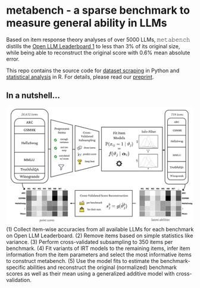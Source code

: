 # metabench - a sparse benchmark to measure general ability in LLMs
Based on item response theory analyses of over 5000 LLMs, 𝚖𝚎𝚝𝚊𝚋𝚎𝚗𝚌𝚑 distills the [Open LLM Leaderboard 1](https://huggingface.co/spaces/open-llm-leaderboard-old/open_llm_leaderboard) to less than 3% of its original size, while being able to reconstruct the original score with 0.6% mean absolute error.

This repo contains the source code for [dataset scraping](scraping) in Python and [statistical analysis](analysis) in R. For details, please read our [preprint](https://arxiv.org/abs/2407.12844).

## In a nutshell...
![](figures/overview/overview.png)
(1) Collect item-wise accuracies from all available LLMs for each benchmark on Open LLM Leaderboard.
(2) Remove items based on simple statistics like variance.
(3) Perform cross-validated subsampling to 350 items per benchmark.
(4) Fit variants of IRT models to the remaining items, infer item information from the item parameters and select the most informative items to construct metabench.
(5) Use the model fits to estimate the benchmark-specific abilities and reconstruct the original (normalized) benchmark scores as well as their mean using a generalized additive model with cross-validation.
